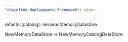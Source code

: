 ```yaml
---
"chainlink-deployments-framework": minor
---
```


refactor(catalog): rename MemoryDatastore

NewMemoryDataStore -> NewMemoryCatalogDataStore
